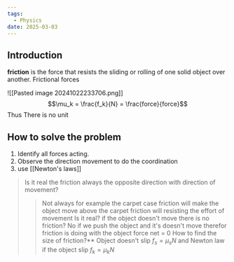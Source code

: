 ```yaml
---
tags:
  - Physics
date: 2025-03-03
---
```

## Introduction 
**friction** is the force that resists the sliding or rolling of one solid object over another. Frictional forces

![[Pasted image 20241022233706.png]]
$$\mu_k = \frac{f_k}{N} = \frac{force}{force}$$
Thus There is no unit
## How to solve the problem
1. Identify all forces acting.
2. Observe the direction movement to do the coordination
3. use [[Newton's laws]]

>Is it real the friction always the opposite direction with direction of movement?
>>Not always for example the carpet case friction will make the object move above the carpet friction will resisting the effort of movement 
>Is it real? if the object doesn't move there is no friction?
>>No if we push the object and it's doesn't move therefor friction is doing with the object force net = 0
>How to find the size of friction?**
>>Object doesn't slip $f_{s} = \mu_{s} N$ and Newton law if the object slip $f_{k} = \mu_{k} N$